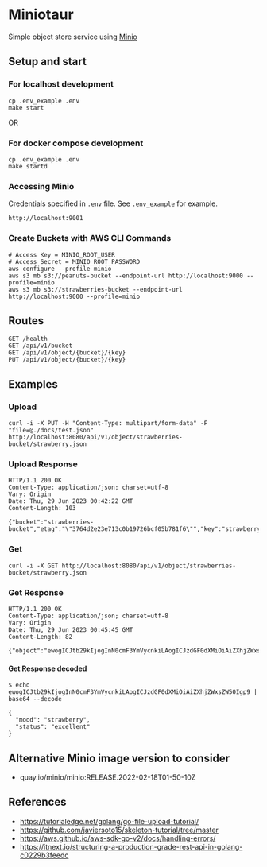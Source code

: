 # Miniotaur

Simple object store service using [Minio](https://min.io/)

## Setup and start

### For localhost development

```
cp .env_example .env
make start
```

OR

### For docker compose development

```
cp .env_example .env
make startd
```

### Accessing Minio

Credentials specified in `.env` file. See `.env_example` for example.

```
http://localhost:9001
```

### Create Buckets with AWS CLI Commands

```
# Access Key = MINIO_ROOT_USER
# Access Secret = MINIO_ROOT_PASSWORD
aws configure --profile minio
aws s3 mb s3://peanuts-bucket --endpoint-url http://localhost:9000 --profile=minio
aws s3 mb s3://strawberries-bucket --endpoint-url http://localhost:9000 --profile=minio
```

## Routes

```
GET /health
GET /api/v1/bucket
GET /api/v1/object/{bucket}/{key}
PUT /api/v1/object/{bucket}/{key}
```

## Examples

### Upload

```
curl -i -X PUT -H "Content-Type: multipart/form-data" -F "file=@./docs/test.json" http://localhost:8080/api/v1/object/strawberries-bucket/strawberry.json
```

### Upload Response

```
HTTP/1.1 200 OK
Content-Type: application/json; charset=utf-8
Vary: Origin
Date: Thu, 29 Jun 2023 00:42:22 GMT
Content-Length: 103

{"bucket":"strawberries-bucket","etag":"\"3764d2e23e713c0b19726bcf05b781f6\"","key":"strawberry.json"}
```

### Get

```
curl -i -X GET http://localhost:8080/api/v1/object/strawberries-bucket/strawberry.json
```

### Get Response

```
HTTP/1.1 200 OK
Content-Type: application/json; charset=utf-8
Vary: Origin
Date: Thu, 29 Jun 2023 00:45:45 GMT
Content-Length: 82

{"object":"ewogICJtb29kIjogInN0cmF3YmVycnkiLAogICJzdGF0dXMiOiAiZXhjZWxsZW50Igp9"}
```

#### Get Response decoded

```
$ echo ewogICJtb29kIjogInN0cmF3YmVycnkiLAogICJzdGF0dXMiOiAiZXhjZWxsZW50Igp9 | base64 --decode

{
  "mood": "strawberry",
  "status": "excellent"
}
```

## Alternative Minio image version to consider

- quay.io/minio/minio:RELEASE.2022-02-18T01-50-10Z

## References

- https://tutorialedge.net/golang/go-file-upload-tutorial/
- https://github.com/javiersoto15/skeleton-tutorial/tree/master
- https://aws.github.io/aws-sdk-go-v2/docs/handling-errors/
- https://itnext.io/structuring-a-production-grade-rest-api-in-golang-c0229b3feedc
